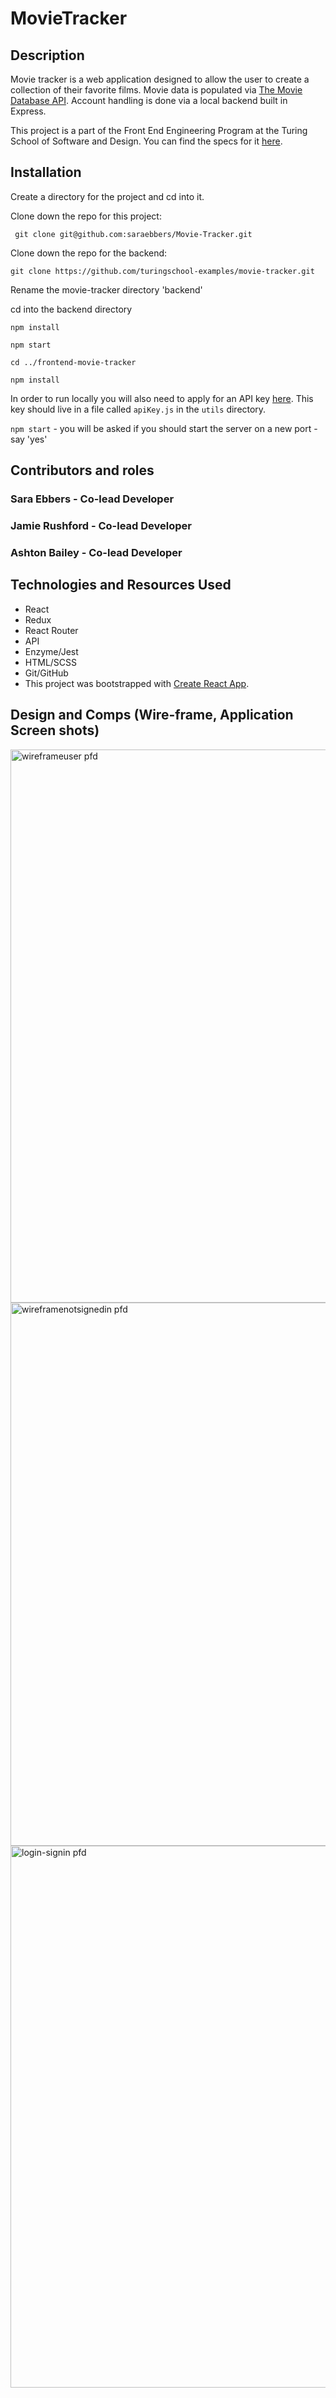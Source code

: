 # MovieTracker 

## Description
Movie tracker is a web application designed to allow the user to create a collection of their favorite films. Movie data is populated via [The Movie Database API](https://www.themoviedb.org/documentation/api). Account handling is done via a local backend built in Express.

This project is a part of the Front End Engineering Program at the Turing School of Software and Design. You can find the specs for it [here](https://github.com/turingschool-examples/movie-tracker).

## Installation
Create a directory for the project and cd into it.

Clone down the repo for this project:

``` git clone git@github.com:saraebbers/Movie-Tracker.git```

Clone down the repo for the backend:

``` git clone https://github.com/turingschool-examples/movie-tracker.git ```

Rename the movie-tracker directory 'backend'

cd into the backend directory

```npm install```

```npm start```

``` cd ../frontend-movie-tracker ```

```npm install```

In order to run locally you will also need to apply for an API key [here](https://www.themoviedb.org/documentation/api). This key should live in a file called `apiKey.js` in the `utils` directory.

```npm start``` - you will be asked if you should start the server on a new port - say 'yes'

## Contributors and roles

### Sara Ebbers - Co-lead Developer

### Jamie Rushford - Co-lead Developer

### Ashton Bailey - Co-lead Developer

## Technologies and Resources Used
  - React
  - Redux
  - React Router
  - API
  - Enzyme/Jest
  - HTML/SCSS
  - Git/GitHub
  - This project was bootstrapped with [Create React App](https://github.com/facebook/create-react-app).

## Design and Comps (Wire-frame, Application Screen shots)
<img width="885" alt="wireframeuser pfd" src="https://user-images.githubusercontent.com/39168394/50180383-b0881800-02c6-11e9-95eb-654960e3b15f.png">
<img width="869" alt="wireframenotsignedin pfd" src="https://user-images.githubusercontent.com/39168394/50180388-b2ea7200-02c6-11e9-820b-376381f33643.png">
<img width="867" alt="login-signin pfd" src="https://user-images.githubusercontent.com/39168394/50180390-b4b43580-02c6-11e9-8a74-e056edc6a918.png">
